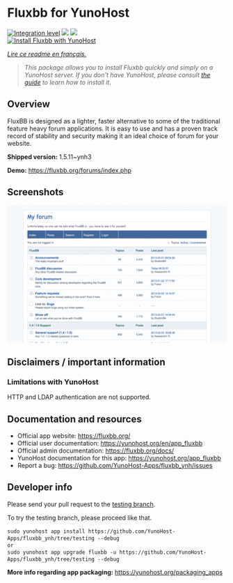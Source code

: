 <!--
N.B.: This README was automatically generated by https://github.com/YunoHost/apps/tree/master/tools/README-generator
It shall NOT be edited by hand.
-->

# Fluxbb for YunoHost

[![Integration level](https://dash.yunohost.org/integration/fluxbb.svg)](https://dash.yunohost.org/appci/app/fluxbb) ![](https://ci-apps.yunohost.org/ci/badges/fluxbb.status.svg) ![](https://ci-apps.yunohost.org/ci/badges/fluxbb.maintain.svg)  
[![Install Fluxbb with YunoHost](https://install-app.yunohost.org/install-with-yunohost.svg)](https://install-app.yunohost.org/?app=fluxbb)

*[Lire ce readme en français.](./README_fr.md)*

> *This package allows you to install Fluxbb quickly and simply on a YunoHost server.
If you don't have YunoHost, please consult [the guide](https://yunohost.org/#/install) to learn how to install it.*

## Overview

FluxBB is designed as a lighter, faster alternative to some of the traditional feature heavy forum applications. It is easy to use and has a proven track record of stability and security making it an ideal choice of forum for your website.


**Shipped version:** 1.5.11~ynh3

**Demo:** https://fluxbb.org/forums/index.php

## Screenshots

![](./doc/screenshots/fluxbb_screenshot.png)

## Disclaimers / important information

### Limitations with YunoHost

HTTP and LDAP authentication are not supported.
## Documentation and resources

* Official app website: https://fluxbb.org/
* Official user documentation: https://yunohost.org/en/app_fluxbb
* Official admin documentation: https://fluxbb.org/docs/
* YunoHost documentation for this app: https://yunohost.org/app_fluxbb
* Report a bug: https://github.com/YunoHost-Apps/fluxbb_ynh/issues

## Developer info

Please send your pull request to the [testing branch](https://github.com/YunoHost-Apps/fluxbb_ynh/tree/testing).

To try the testing branch, please proceed like that.
```
sudo yunohost app install https://github.com/YunoHost-Apps/fluxbb_ynh/tree/testing --debug
or
sudo yunohost app upgrade fluxbb -u https://github.com/YunoHost-Apps/fluxbb_ynh/tree/testing --debug
```

**More info regarding app packaging:** https://yunohost.org/packaging_apps